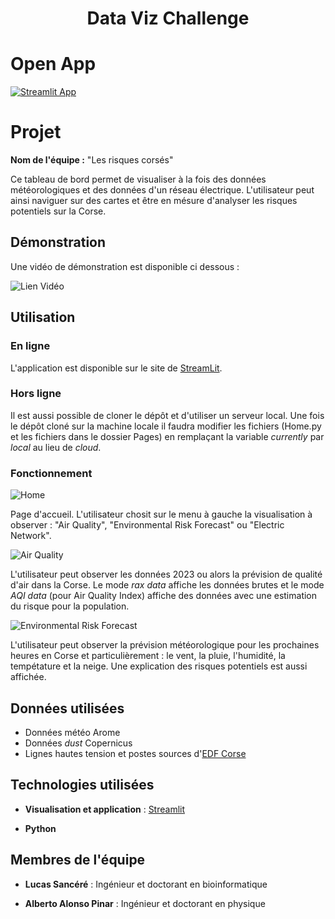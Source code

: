 

<center> <h1>Data Viz Challenge</h1> </center>


# Open App

[![Streamlit App](https://static.streamlit.io/badges/streamlit_badge_black_white.svg)](https://data-viz-challenge-2024.streamlit.app/)

# Projet 

**Nom de l'équipe :** "Les risques corsés" 

Ce tableau de bord permet de visualiser à la fois des données météorologiques et des données d'un réseau électrique. L'utilisateur peut ainsi naviguer sur des cartes et être en mésure d'analyser les risques potentiels sur la Corse.

## Démonstration

Une vidéo de démonstration est disponible ci dessous :

![Lien Vidéo](https://www.loom.com/share/2eafa4e67d334bccabcd0555c4f8ac01?sid=e77603e3-f17b-42c1-85dd-67340f80504f)

## Utilisation

### En ligne

L'application est disponible sur le site de [StreamLit](https://data-viz-challenge-2024.streamlit.app/).

### Hors ligne

Il est aussi possible de cloner le dépôt et d'utiliser un serveur local.
Une fois le dépôt cloné sur la machine locale il faudra modifier les fichiers (Home.py et les fichiers dans le dossier Pages) en remplaçant la variable _currently_ par _local_ au lieu de _cloud_.

### Fonctionnement
![Home](https://data-viz-challenge-2024.streamlit.app/)

Page d'accueil.
L'utilisateur chosit sur le menu à gauche la visualisation à observer : "Air Quality", "Environmental Risk Forecast" ou "Electric Network".

![Air Quality](https://data-viz-challenge-2024.streamlit.app/Air_Quality)

L'utilisateur peut observer les données 2023 ou alors la prévision de qualité d'air dans la Corse.
Le mode _rax data_ affiche les données brutes et le mode _AQI data_ (pour Air Quality Index) affiche des données avec une estimation du risque pour la population.

![Environmental Risk Forecast](https://data-viz-challenge-2024.streamlit.app/Environmental_Risks_Forecast)

L'utilisateur peut observer la prévision météorologique pour les prochaines heures en Corse et particulièrement : le vent, la pluie, l'humidité, la tempétature et la neige.
Une explication des risques potentiels est aussi affichée.

## Données utilisées

- Données météo Arome
- Données _dust_ Copernicus
- Lignes hautes tension et postes sources d'[EDF Corse](https://opendata-corse.edf.fr)

## Technologies utilisées

- **Visualisation et application** : [Streamlit](https://streamlit.io/)

- **Python**

## Membres de l'équipe

- **Lucas Sancéré** : Ingénieur et doctorant en bioinformatique

- **Alberto Alonso Pinar** : Ingénieur et doctorant en physique

